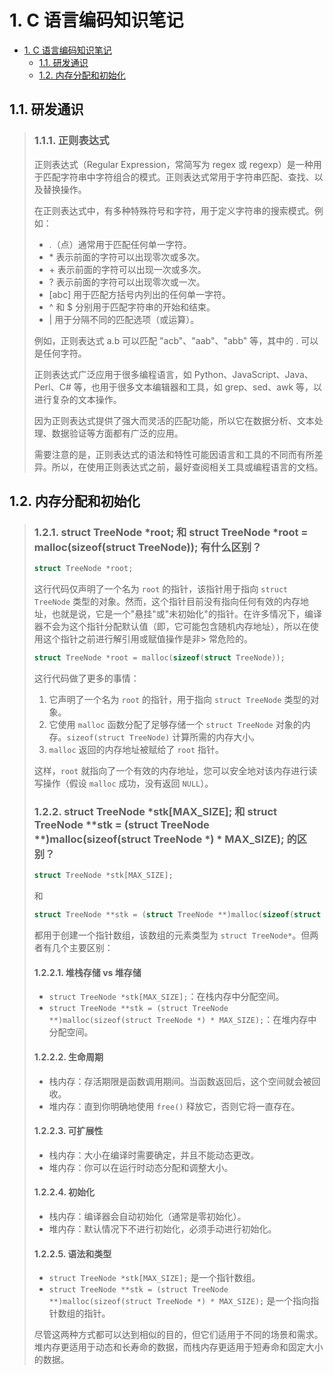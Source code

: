 # 1. C 语言编码知识笔记

- [1. C 语言编码知识笔记](#1-c-语言编码知识笔记)
  - [1.1. 研发通识](#11-研发通识)
  - [1.2. 内存分配和初始化](#12-内存分配和初始化)

## 1.1. 研发通识

> ### 1.1.1. 正则表达式
>
> 正则表达式（Regular Expression，常简写为 regex 或 regexp）是一种用于匹配字符串中字符组合的模式。正则表达式常用于字符串匹配、查找、以及替换操作。
>
> 在正则表达式中，有多种特殊符号和字符，用于定义字符串的搜索模式。例如：
>
> - .（点）通常用于匹配任何单一字符。
> - \* 表示前面的字符可以出现零次或多次。
> - \+ 表示前面的字符可以出现一次或多次。
> - ? 表示前面的字符可以出现零次或一次。
> - [abc] 用于匹配方括号内列出的任何单一字符。
> - ^ 和 $ 分别用于匹配字符串的开始和结束。
> - | 用于分隔不同的匹配选项（或运算）。
>
> 例如，正则表达式 a.b 可以匹配 "acb"、"aab"、"abb" 等，其中的 . 可以是任何字符。
>
> 正则表达式广泛应用于很多编程语言，如 Python、JavaScript、Java、Perl、C# 等，也用于很多文本编辑器和工具，如 grep、sed、awk 等，以进行复杂的文本操作。
>
> 因为正则表达式提供了强大而灵活的匹配功能，所以它在数据分析、文本处理、数据验证等方面都有广泛的应用。
>
> 需要注意的是，正则表达式的语法和特性可能因语言和工具的不同而有所差异。所以，在使用正则表达式之前，最好查阅相关工具或编程语言的文档。

## 1.2. 内存分配和初始化
> ### 1.2.1. struct TreeNode *root; 和 struct TreeNode *root = malloc(sizeof(struct TreeNode)); 有什么区别？
>
> ```c
> struct TreeNode *root;
> ```
> 这行代码仅声明了一个名为 `root` 的指针，该指针用于指向 `struct TreeNode` 类型的对象。然而，这个指针目前没有指向任何有效的内存地址，也就是说，它是一个"悬挂"或"未初始化"的指针。在许多情况下，编译器不会为这个指针分配默认值（即，它可能包含随机内存地址），所以在使用这个指针之前进行解引用或赋值操作是非> 常危险的。
> ```c
> struct TreeNode *root = malloc(sizeof(struct TreeNode));
> ```
> 这行代码做了更多的事情：
> 1. 它声明了一个名为 `root` 的指针，用于指向 `struct TreeNode` 类型的对象。
> 2. 它使用 `malloc` 函数分配了足够存储一个 `struct TreeNode` 对象的内存。`sizeof(struct TreeNode)` 计算所需的内存大小。
> 3. `malloc` 返回的内存地址被赋给了 `root` 指针。
>
> 这样，`root` 就指向了一个有效的内存地址，您可以安全地对该内存进行读写操作（假设 `malloc` 成功，没有返回 `NULL`）。
>
> ### 1.2.2. struct TreeNode *stk[MAX_SIZE]; 和 struct TreeNode **stk = (struct TreeNode **)malloc(sizeof(struct TreeNode *) * MAX_SIZE); 的区别？
> ```c
> struct TreeNode *stk[MAX_SIZE];
> ```
> 和
> ```c
> struct TreeNode **stk = (struct TreeNode **)malloc(sizeof(struct TreeNode *) * MAX_SIZE);
> ```
> 都用于创建一个指针数组，该数组的元素类型为 `struct TreeNode*`。但两者有几个主要区别：
> #### 1.2.2.1. 堆栈存储 vs 堆存储
> - `struct TreeNode *stk[MAX_SIZE];`：在栈内存中分配空间。
> - `struct TreeNode **stk = (struct TreeNode **)malloc(sizeof(struct TreeNode *) * MAX_SIZE);`：在堆内存中分配空间。
> #### 1.2.2.2. 生命周期
> - 栈内存：存活期限是函数调用期间。当函数返回后，这个空间就会被回收。
> - 堆内存：直到你明确地使用 `free()` 释放它，否则它将一直存在。
> #### 1.2.2.3. 可扩展性
> - 栈内存：大小在编译时需要确定，并且不能动态更改。
> - 堆内存：你可以在运行时动态分配和调整大小。
> #### 1.2.2.4. 初始化
> - 栈内存：编译器会自动初始化（通常是零初始化）。
> - 堆内存：默认情况下不进行初始化，必须手动进行初始化。
> #### 1.2.2.5. 语法和类型
> - `struct TreeNode *stk[MAX_SIZE];` 是一个指针数组。
> - `struct TreeNode **stk = (struct TreeNode **)malloc(sizeof(struct TreeNode *) * MAX_SIZE);` 是一个指向指针数组的指针。
>
> 尽管这两种方式都可以达到相似的目的，但它们适用于不同的场景和需求。堆内存更适用于动态和长寿命的数据，而栈内存更适用于短寿命和固定大小的数据。